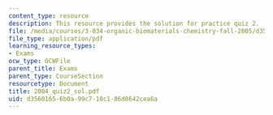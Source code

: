 ```yaml
---
content_type: resource
description: This resource provides the solution for practice quiz 2.
file: /media/courses/3-034-organic-biomaterials-chemistry-fall-2005/d35601656b0a99c710c186d8642cea6a_2004_quiz2_sol.pdf
file_type: application/pdf
learning_resource_types:
- Exams
ocw_type: OCWFile
parent_title: Exams
parent_type: CourseSection
resourcetype: Document
title: 2004_quiz2_sol.pdf
uid: d3560165-6b0a-99c7-10c1-86d8642cea6a
---
```


